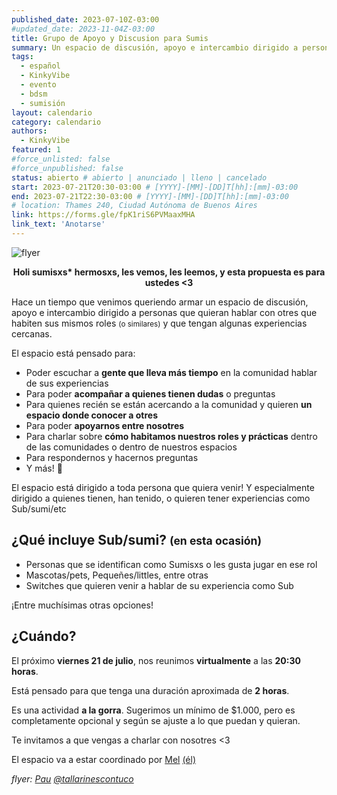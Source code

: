 ```yaml
---
published_date: 2023-07-10Z-03:00
#updated_date: 2023-11-04Z-03:00
title: Grupo de Apoyo y Discusion para Sumis
summary: Un espacio de discusión, apoyo e intercambio dirigido a personas que quieran hablar con otres que habiten sus mismos roles (o similares) y que tengan algunas experiencias cercanas.
tags: 
  - español
  - KinkyVibe
  - evento
  - bdsm
  - sumisión
layout: calendario
category: calendario
authors:
  - KinkyVibe
featured: 1
#force_unlisted: false
#force_unpublished: false
status: abierto # abierto | anunciado | lleno | cancelado
start: 2023-07-21T20:30-03:00 # [YYYY]-[MM]-[DD]T[hh]:[mm]-03:00
end: 2023-07-21T22:30-03:00 # [YYYY]-[MM]-[DD]T[hh]:[mm]-03:00
# location: Thames 240, Ciudad Autónoma de Buenos Aires
link: https://forms.gle/fpK1riS6PVMaaxMHA
link_text: 'Anotarse'
---
```


<script>
  import flyer from '$lib/posts/media/grupo-de-apoyo-y-discusion-para-sumis-julio-2023/1.jpg';
</script>

![flyer]({flyer})

<div style="text-align:center;font-size: var(--step-2); margin-block: 1em;"><strong>Holi sumisxs* hermosxs, les vemos, les leemos, y esta propuesta es para ustedes &lt;3</strong></div>

Hace un tiempo que venimos queriendo armar un espacio de discusión, apoyo e intercambio dirigido a personas que quieran hablar con otres que habiten sus mismos roles <small>(o similares)</small> y que tengan algunas experiencias cercanas. 

El espacio está pensado para: 

- Poder escuchar a **gente que lleva más tiempo** en la comunidad hablar de sus experiencias 
- Para poder **acompañar a quienes tienen dudas** o preguntas
- Para quienes recién se están acercando a la comunidad y quieren **un espacio donde conocer a otres** 
- Para poder **apoyarnos entre nosotres** 
- Para charlar sobre **cómo habitamos nuestros roles y prácticas** dentro de las comunidades o dentro de nuestros espacios 
- Para respondernos y hacernos preguntas 
- Y más! 🌈

El espacio está dirigido a toda persona que quiera venir! Y especialmente dirigido a quienes tienen, han tenido, o quieren tener experiencias como Sub/sumi/etc 

## ¿Qué incluye **Sub**/**sumi**? <small>(en esta ocasión)</small>

- Personas que se identifican como Sumisxs o les gusta jugar en ese rol
- Mascotas/pets, Pequeñes/littles, entre otras
- Switches que quieren venir a hablar de su experiencia como Sub

¡Entre muchísimas otras opciones!

## ¿Cuándo?

El próximo **viernes 21 de julio**, nos reunimos **virtualmente** a las **20:30 horas**. 

Está pensado para que tenga una duración aproximada de **2 horas**.

Es una actividad **a la gorra**. Sugerimos un mínimo de $1.000, pero es completamente opcional y según se ajuste a lo que puedan y quieran.

<p>Te invitamos a que vengas a charlar con nosotres &lt;3</p>

El espacio va a estar coordinado por [Mel](/DemonWeb) [(él)](https://mis.pronombr.es/son/él&elle)

*flyer: [Pau](/TallarinesConTuco) [@tallarinescontuco](https://instagram.com/tallarinescontuco)*

<style>
    a {
      color: #222;
      /* text-decoration: none; */
      text-decoration-color: var(--1);
    }
</style>

